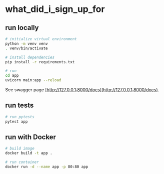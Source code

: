 # what_did_i_sign_up_for

## run locally
```bash
# initialize virtual environment
python -m venv venv
. venv/bin/activate

# install dependencies
pip install -r requirements.txt

# run
cd app
uvicorn main:app --reload
```

See swagger page [http://127.0.0.1:8000/docs](http://127.0.0.1:8000/docs).

## run tests
```bash
# run pytests
pytest app
```

## run with Docker
```bash
# build image
docker build -t app .

# run container
docker run -d --name app -p 80:80 app
```